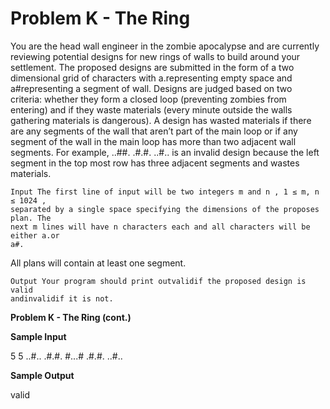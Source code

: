 # Problem K - The Ring

You are the head wall engineer in the zombie apocalypse and are currently
reviewing potential designs for new rings of walls to build around your settlement.
The proposed designs are submitted in the form of a two dimensional grid of
characters with a.representing empty space and a#representing a segment
of wall. Designs are judged based on two criteria: whether they form a closed
loop (preventing zombies from entering) and if they waste materials (every
minute outside the walls gathering materials is dangerous). A design has wasted
materials if there are any segments of the wall that aren’t part of the main loop
or if any segment of the wall in the main loop has more than two adjacent wall
segments. For example,
..##.
.#.#.
..#..
is an invalid design because the left segment in the top most row has three
adjacent segments and wastes materials.

```
Input The first line of input will be two integers m and n , 1 ≤ m, n ≤ 1024 ,
separated by a single space specifying the dimensions of the proposes plan. The
next m lines will have n characters each and all characters will be either a.or
a#.
```
All plans will contain at least one segment.

```
Output Your program should print outvalidif the proposed design is valid
andinvalidif it is not.
```

**Problem K - The Ring (cont.)**

**Sample Input**

5 5
..#..
.#.#.
#...#
.#.#.
..#..

**Sample Output**

valid